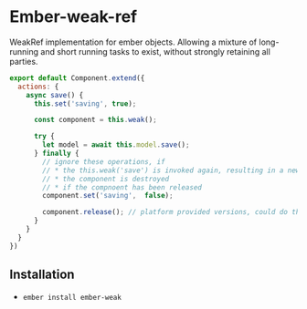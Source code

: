 # Ember-weak-ref

WeakRef implementation for ember objects. Allowing a mixture of long-running
and short running tasks to exist, without strongly retaining all parties.

```js
export default Component.extend({
  actions: {
    async save() {
      this.set('saving', true);

      const component = this.weak();

      try {
        let model = await this.model.save();
      } finally {
        // ignore these operations, if
        // * the this.weak('save') is invoked again, resulting in a new operation id
        // * the component is destroyed
        // * if the compnoent has been released
        component.set('saving',  false);

        component.release(); // platform provided versions, could do this automatically.
      }
    }
  }
})

```

## Installation

* `ember install ember-weak`

